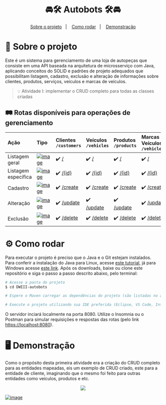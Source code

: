 <h1 align="center">
 🚘🛠️ Autobots 🛠️🚘
</h1>

<p align="center">
  <a href="#projeto">Sobre o projeto</a>&nbsp;&nbsp;&nbsp;|&nbsp;&nbsp;&nbsp;
  <a href="#requisitos">Como rodar</a>&nbsp;&nbsp;&nbsp;|&nbsp;&nbsp;&nbsp;
  <a href="#demo">Demonstração</a>
</p>

<span id="projeto">
  
# :bookmark_tabs: Sobre o projeto
Este é um sistema para gerenciamento de uma loja de autopeças que consiste em uma API baseada na arquitetura de microsserviço com Java, aplicando conceitos do SOLID e padrões de projeto adequados que possibilitam listagem, cadastro, exclusão e alteração de informações sobre clientes, produtos, serviços, veículos e marcas de veículos.
 
> 💡 Atividade I: implementar o CRUD completo para todas as classes criadas

## :railway_track: Rotas disponíveis para operações de gerenciamento
<div align="center">

| Ação                | Tipo   | Clientes <br> `/customers` | Veículos <br> `/vehicles` | Produtos <br> `/products` | Marcas de Veículos <br> `/vehicle/brands` |
| :------------------ | :----- | :------------------------- | :------------------------ | :------------------------ | :---------------------------------------- |
| Listagem geral      | [![image](https://img.shields.io/badge/GET-2E8B57?style=for-the-badge)]()    | ✔️ <a href=''>/</a>        | ✔️ <a href=''>/</a>       | ✔️ <a href=''>/</a>       | ✔️ <a href=''>/</a>                       | 
| Listagem específica | [![image](https://img.shields.io/badge/GET-2E8B57?style=for-the-badge)]()    | ✔️ <a href=''>/{id}</a>    | ✔️ <a href=''>/{id}</a>   | ✔️ <a href=''>/{id}</a>   | ✔️ <a href=''>/{id}</a>                   |
| Cadastro            | [![image](https://img.shields.io/badge/POST-4682B4?style=for-the-badge)]()   | ✔️ <a href=''>/create</a>  | ✔️ <a href=''>/create</a> | ✔️ <a href=''>/create</a> | ✔️ <a href=''>/create</a>                 |
| Alteração           | [![image](https://img.shields.io/badge/PUT-9370DB?style=for-the-badge)]()    | ✔️ <a href=''>/update</a>  | ✔️ <a href=''>/update</a> | ✔️ <a href=''>/update</a> | ✔️ <a href=''>/update</a>                 |
| Exclusão            | [![image](https://img.shields.io/badge/DELETE-CD853F?style=for-the-badge)]() | ✔️ <a href=''>/delete</a>  | ✔️ <a href=''>/delete</a> | ✔️ <a href=''>/delete</a> | ✔️ <a href=''>/delete</a>                 |
  
</div>

<span id="requisitos">

# :gear: Como rodar
Para executar o projeto é preciso que o Java e o Git estejam instalados. Para conferir a instalação do Java para Linux, acesse [este tutorial](https://docs.oracle.com/en/java/javase/11/install/installation-jdk-linux-platforms.html#GUID-737A84E4-2EFF-4D38-8E60-3E29D1B884B8), já para Windows acesse [este link](https://docs.oracle.com/en/java/javase/11/install/installation-jdk-microsoft-windows-platforms.html#GUID-A7E27B90-A28D-4237-9383-A58B416071CA). Após os downloads, baixe ou clone este repositório e siga o passo a passo descrito abaixo, pelo terminal:

```bash
# Acesse a pasta do projeto
$ cd DWIII-autobots

# Espere o Maven carregar as dependências do projeto (são listadas no arquivo pom.xml)

# Execute o projeto utilizando sua IDE preferida (Eclipse, VS Code, IntelliJ, etc.)
```

O servidor inciará localmente na porta 8080. Utilize o Insomnia ou o Postman para simular requisições e respostas das rotas (pelo link [https://localhost:8080](https://localhost:8080)).

<span id="demo">
  
# :desktop_computer: Demonstração
Como o propósito desta primeira atividade era a criação do CRUD completo para as entidades mapeadas, eis um exemplo de CRUD criado, este para a entidade de cliente, imaginando que o mesmo foi feito para outras entidades como veículos, produtos e etc.

<div align="center">

![](https://user-images.githubusercontent.com/69374340/174420023-4570ea49-5ecd-4239-9ec0-6d47aa4e3169.png)
</div>


[![image](https://img.shields.io/badge/✨%20Maria%20Gabriela%20Reis,%202022-LinkedIn-009973?style=flat-square)](https://www.linkedin.com/in/mariagabrielareis/)
